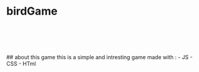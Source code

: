 # birdGame
<div align='center'>
  <br />
  <p>
    <a href='https://github.com/sorooshhm/birdGame'><img src='https://uupload.ir/files/04f1_untitled_-_google_chrome_1_16_2021_2_28_27_pm.png' alt='' />
</a>
  </p>
    <br />
  <p>

  </p>
</div>
## about this game
this is a simple and intresting game made with : 
- JS
- CSS
- HTml

